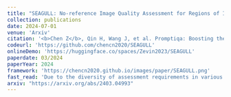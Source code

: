```yaml
---
title: "SEAGULL: No-reference Image Quality Assessment for Regions of Interest via Vision-Language Instruction Tuning"
collection: publications
date: 2024-07-01
venue: 'Arxiv'
citation: '<b>Chen Z</b>, Qin H, Wang J, et al. Promptiqa: Boosting the performance and generalization for no-reference image quality assessment via prompts[C]//European Conference on Computer Vision. Springer, Cham, 2025: 247-264.'
codeurl: 'https://github.com/chencn2020/SEAGULL'
onlineDemo: 'https://huggingface.co/spaces/Zevin2023/SEAGULL'
paperdate: 03/2024
paperYear: 2024
framework: 'https://chencn2020.github.io/images/paper/SEAGULL.png'
fast_read: 'Due to the diversity of assessment requirements in various application scenarios for the IQA task, existing IQA methods struggle to directly adapt to these varied requirements after training. Thus, when facing new requirements, a typical approach is fine-tuning these models on datasets specifically created for those requirements. However, it is time-consuming to establish IQA datasets. In this work, we propose a Prompt-based IQA (PromptIQA) that can directly adapt to new requirements without fine-tuning after training. On one hand, it utilizes a short sequence of Image-Score Pairs (ISP) as prompts for targeted predictions, which significantly reduces the dependency on the data requirements. On the other hand, PromptIQA is trained on a mixed dataset with two proposed data augmentation strategies to learn diverse requirements, thus enabling it to effectively adapt to new requirements. Experiments indicate that the PromptIQA outperforms SOTA methods with higher performance and better generalization.'
arxiv: "https://arxiv.org/abs/2403.04993"
---
```

